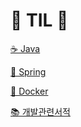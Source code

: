 # 📝 TIL 📝

[☕ Java](https://github.com/JwahoonKim/TIL/tree/main/java)

[🌱 Spring](https://github.com/JwahoonKim/TIL/tree/main/spring)

[🐳 Docker](https://github.com/JwahoonKim/TIL/tree/main/docker)

[📚 개발관련서적](https://github.com/JwahoonKim/TIL/tree/main/devbook)
